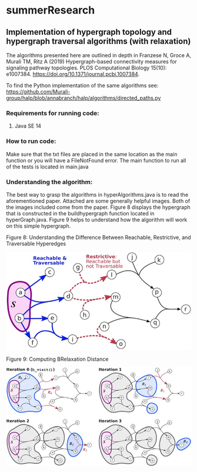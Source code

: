 # summerResearch
## Implementation of hypergraph topology and hypergraph traversal algorithms (with relaxation) 

The algorithms presented here are outlined in depth in Franzese N, Groce A, Murali TM, Ritz A (2019) Hypergraph-based connectivity measures for signaling pathway topologies. PLOS Computational Biology 15(10): e1007384. https://doi.org/10.1371/journal.pcbi.1007384. 

To find the Python implementation of the same algorithms see: https://github.com/Murali-group/halp/blob/annabranch/halp/algorithms/directed_paths.py

### Requirements for running code: 
1. Java SE 14 

### How to run code: 
Make sure that the txt files are placed in the same location as the main function or you will have a FileNotFound error. The main function to run all of the tests is located in main.java

### Understanding the algorithm: 
The best way to grasp the algorithms in hyperAlgorithms.java is to read the aforementioned paper. Attached are some generally helpful images. Both of the images included come from the paper. Figure 8 displays the hypergraph that is constructed in the buildhypergraph function located in hyperGraph.java. Figure 9 helps to understand how the algorithm will work on this simple hypergraph. 

Figure 8: Understanding the Difference Between Reachable, Restrictive, and Traversable Hyperedges 

![Figure 8](misc/figure8-reachavle%2C%20traversable%2C%20restrictive.jpg)

Figure 9: Computing BRelaxation Distance 

![Figure 9](misc/fig9-computingBrelaxationdistance.jpg)

